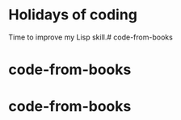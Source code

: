 # Holidays of coding

Time to improve my Lisp skill.# code-from-books
# code-from-books
# code-from-books
